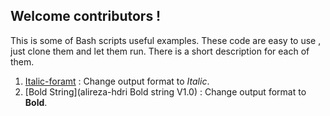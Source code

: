 ## Welcome contributors !

This is some of  Bash scripts useful examples.
These code are easy to use , just clone them and let them run.
There is a short description for each of them.

1. [Italic-foramt](Italic-foramt) :  Change output format to *Italic*.
2. [Bold String](alireza-hdri Bold string V1.0) : Change output format to **Bold**.
